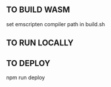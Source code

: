 ## TO BUILD WASM
set emscripten compiler path in build.sh

## TO RUN LOCALLY


## TO DEPLOY
npm run deploy